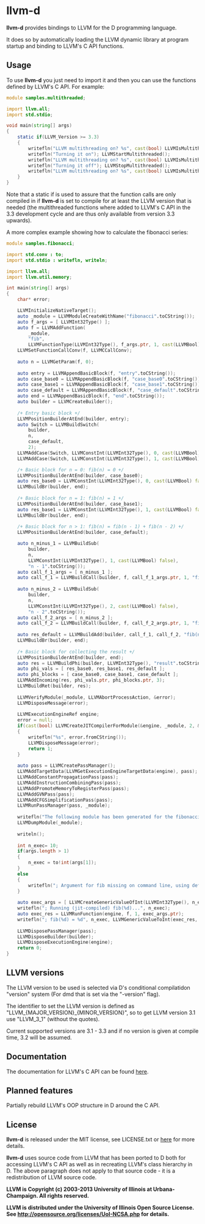 llvm-d
======

**llvm-d** provides bindings to LLVM for the D programming language.

It does so by automatically loading the LLVM dynamic library at program startup
and binding to LLVM's C API functions.

Usage
-----

To use **llvm-d** you just need to import it and then you can use
the functions defined by LLVM's C API. For example:

```d
module samples.multithreaded;

import llvm.all;
import std.stdio;

void main(string[] args)
{
	static if(LLVM_Version >= 3.3)
	{
		writefln("LLVM multithreading on? %s", cast(bool) LLVMIsMultithreaded());
		writefln("Turning it on"); LLVMStartMultithreaded();
		writefln("LLVM multithreading on? %s", cast(bool) LLVMIsMultithreaded());
		writefln("Turning it off"); LLVMStopMultithreaded();
		writefln("LLVM multithreading on? %s", cast(bool) LLVMIsMultithreaded());
	}
}
```

Note that a static if is used to assure that the function calls are only compiled
in if **llvm-d** is set to compile for at least the LLVM version that is needed
(the multithreaded functions where added to LLVM's C API in the 3.3 development
cycle and are thus only available from version 3.3 upwards).

A more complex example showing how to calculate the fibonacci series:

```d
module samples.fibonacci;

import std.conv : to;
import std.stdio : writefln, writeln;

import llvm.all;
import llvm.util.memory;

int main(string[] args)
{
	char* error;

	LLVMInitializeNativeTarget();
	auto _module = LLVMModuleCreateWithName("fibonacci".toCString());
	auto f_args = [ LLVMInt32Type() ];
	auto f = LLVMAddFunction(
		_module,
		"fib",
		LLVMFunctionType(LLVMInt32Type(), f_args.ptr, 1, cast(LLVMBool) false));
	LLVMSetFunctionCallConv(f, LLVMCCallConv);
	
	auto n = LLVMGetParam(f, 0);
	
	auto entry = LLVMAppendBasicBlock(f, "entry".toCString());
	auto case_base0 = LLVMAppendBasicBlock(f, "case_base0".toCString());
	auto case_base1 = LLVMAppendBasicBlock(f, "case_base1".toCString());
	auto case_default = LLVMAppendBasicBlock(f, "case_default".toCString());
	auto end = LLVMAppendBasicBlock(f, "end".toCString());
	auto builder = LLVMCreateBuilder();
	
	/+ Entry basic block +/
	LLVMPositionBuilderAtEnd(builder, entry);
	auto Switch = LLVMBuildSwitch(
		builder,
		n,
		case_default,
		2);
	LLVMAddCase(Switch, LLVMConstInt(LLVMInt32Type(), 0, cast(LLVMBool) false), case_base0);
	LLVMAddCase(Switch, LLVMConstInt(LLVMInt32Type(), 1, cast(LLVMBool) false), case_base1);

	/+ Basic block for n = 0: fib(n) = 0 +/
	LLVMPositionBuilderAtEnd(builder, case_base0);
	auto res_base0 = LLVMConstInt(LLVMInt32Type(), 0, cast(LLVMBool) false);
	LLVMBuildBr(builder, end);
	
	/+ Basic block for n = 1: fib(n) = 1 +/
	LLVMPositionBuilderAtEnd(builder, case_base1);
	auto res_base1 = LLVMConstInt(LLVMInt32Type(), 1, cast(LLVMBool) false);
	LLVMBuildBr(builder, end);
	
	/+ Basic block for n > 1: fib(n) = fib(n - 1) + fib(n - 2) +/
	LLVMPositionBuilderAtEnd(builder, case_default);

	auto n_minus_1 = LLVMBuildSub(
		builder,
		n,
		LLVMConstInt(LLVMInt32Type(), 1, cast(LLVMBool) false),
		"n - 1".toCString());
	auto call_f_1_args = [ n_minus_1 ];
	auto call_f_1 = LLVMBuildCall(builder, f, call_f_1_args.ptr, 1, "fib(n - 1)".toCString());
	
	auto n_minus_2 = LLVMBuildSub(
		builder,
		n,
		LLVMConstInt(LLVMInt32Type(), 2, cast(LLVMBool) false),
		"n - 2".toCString());
	auto call_f_2_args = [ n_minus_2 ];
	auto call_f_2 = LLVMBuildCall(builder, f, call_f_2_args.ptr, 1, "fib(n - 2)".toCString());
	
	auto res_default = LLVMBuildAdd(builder, call_f_1, call_f_2, "fib(n - 1) + fib(n - 2)".toCString());
	LLVMBuildBr(builder, end);
	
	/+ Basic block for collecting the result +/
	LLVMPositionBuilderAtEnd(builder, end);
	auto res = LLVMBuildPhi(builder, LLVMInt32Type(), "result".toCString());
	auto phi_vals = [ res_base0, res_base1, res_default ];
	auto phi_blocks = [ case_base0, case_base1, case_default ];
	LLVMAddIncoming(res, phi_vals.ptr, phi_blocks.ptr, 3);
	LLVMBuildRet(builder, res);
	
	LLVMVerifyModule(_module, LLVMAbortProcessAction, &error);
	LLVMDisposeMessage(error);
	
	LLVMExecutionEngineRef engine;
	error = null;
	if(cast(bool) LLVMCreateJITCompilerForModule(&engine, _module, 2, &error))
	{
		writefln("%s", error.fromCString());
		LLVMDisposeMessage(error);
		return 1;
	}
	
	auto pass = LLVMCreatePassManager();
	LLVMAddTargetData(LLVMGetExecutionEngineTargetData(engine), pass);
	LLVMAddConstantPropagationPass(pass);
	LLVMAddInstructionCombiningPass(pass);
	LLVMAddPromoteMemoryToRegisterPass(pass);
	LLVMAddGVNPass(pass);
	LLVMAddCFGSimplificationPass(pass);
	LLVMRunPassManager(pass, _module);
	
	writefln("The following module has been generated for the fibonacci series:\n");
	LLVMDumpModule(_module);
	
	writeln();
	
	int n_exec= 10;
	if(args.length > 1)
	{
		n_exec = to!int(args[1]);
	}
	else
	{
		writefln("; Argument for fib missing on command line, using default:  \"%d\"", n_exec);
	}
	
	auto exec_args = [ LLVMCreateGenericValueOfInt(LLVMInt32Type(), n_exec, cast(LLVMBool) 0) ];
	writefln("; Running (jit-compiled) fib(%d)...", n_exec);
	auto exec_res = LLVMRunFunction(engine, f, 1, exec_args.ptr);
	writefln("; fib(%d) = %d", n_exec, LLVMGenericValueToInt(exec_res, 0));
	
	LLVMDisposePassManager(pass);
	LLVMDisposeBuilder(builder);
	LLVMDisposeExecutionEngine(engine);
	return 0;	
}
```

LLVM versions
-------------

The LLVM version to be used is selected via D's conditional compilatidon
"version" system (For dmd that is set via the "-version" flag).

The identifier to set the LLVM version is defined as
"LLVM_{MAJOR_VERSION}_{MINOR_VERSION}", so to get LLVM version 3.1
use "LLVM_3_1" (without the quotes).

Current supported versions are 3.1 - 3.3 and if no version is given
at compile time, 3.2 will be assumed.

Documentation
-------------

The documentation for LLVM's C API can be found [here](http://llvm.org/doxygen/modules.html).

Planned features
---------------

Partially rebuild LLVM's OOP structure in D around the C API.

License
-------

**llvm-d** is released under the MIT license, see LICENSE.txt
or [here](http://opensource.org/licenses/MIT) for more details.

**llvm-d** uses source code from LLVM that has been ported to D
both for accessing LLVM's C API as well as in recreating
LLVM's class hierarchy in D. The above paragraph does not apply
to that source code - it is a redistribution of LLVM source code.

**LLVM is Copyright (c) 2003-2013 University of Illinois at Urbana-Champaign.
All rights reserved.**

**LLVM is distributed under the University of Illinois Open Source
License. See http://opensource.org/licenses/UoI-NCSA.php for details.**
